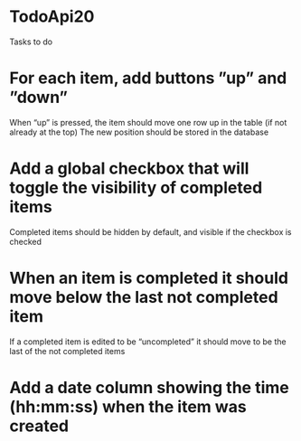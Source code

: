 # TodoApi20
Tasks to do


# For each item, add buttons ”up” and ”down”
When “up” is pressed, the item should move one row up in the table (if not already at the top)
The new position should be stored in the database

 
# Add a global checkbox that will toggle the visibility of completed items
Completed items should be hidden by default, and visible if the checkbox is checked

 
# When an item is completed it should move below the last not completed item
If a completed item is edited to be “uncompleted” it should move to be the last of the not completed items

# Add a date column showing the time (hh:mm:ss) when the item was created
